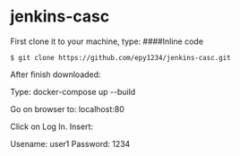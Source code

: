 ﻿# jenkins-casc
 
 First clone it to your machine, type:
 ####Inline code

`$ git clone https://github.com/epy1234/jenkins-casc.git`
  

After finish downloaded:
 
Type:
docker-compose up --build
 
Go on browser to:
localhost:80

Click on Log In.
Insert:

Usename: user1
Password: 1234

